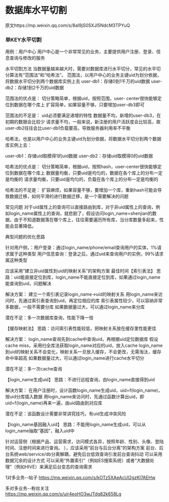 # 数据库水平切割
原文https://mp.weixin.qq.com/s/8aI9jS0SXJl5NdcM3TPYuQ
### 单KEY水平切割
用例：用户中心
用户中心是一个非常常见的业务，主要提供用户注册、登录、信息查询与修改的服务

水平切割方法
当数据量越来越大时，需要对数据库进行水平切分，常见的水平切分算法有“范围法”和“哈希法”。
范围法，以用户中心的业务主键uid为划分依据，将数据水平切分到两个数据库实例上去
user-db1：存储0到1千万的uid数据
user-db2：存储1到2千万的uid数据

范围法的优点是：
切分策略简单，根据uid，按照范围，user- center很快能够定位到数据在哪个库上
扩容简单，如果容量不够，只要增加user-db3即可

范围法的不足是：
uid必须要满足递增的特性
数据量不均，新增的user-db3，在初期的数据会比较少
请求量不均，一般来说，新注册的用户活跃度会比较高，故user-db2往往会比user-db1负载要高，导致服务器利用率不平衡


哈希法，也是以用户中心的业务主键uid为划分依据，将数据水平切分到两个数据库实例上去：

user-db1：存储uid取模得1的uid数据
user-db2：存储uid取模得0的uid数据
 
哈希法的优点是：
切分策略简单，根据uid，按照hash，user-center很快能够定位到数据在哪个库上
数据量均衡，只要uid是均匀的，数据在各个库上的分布一定是均衡的
请求量均衡，只要uid是均匀的，负载在各个库上的分布一定是均衡的

哈希法的不足是：
扩容麻烦，如果容量不够，要增加一个库，重新hash可能会导致数据迁移，如何平滑的进行数据迁移，是一个需要解决的问题



常见问题
对于uid属性上的查询可以直接路由到库，对于非uid属性上的查询，例如login_name属性上的查询，就悲剧了，假设访问login_name=shenjian的数据，由于不知道数据落在哪个库上，往往需要遍历所有库，当分库数量多起来，性能会显著降低。


典型问题的优化思路

针对用户侧，：用户登录：通过login_name/phone/email查询用户的实体，1%请求属于这种类型
用户信息查询：登录之后，通过uid来查询用户的实例，99%请求属这种类型

应该采用“建立非uid属性到uid的映射关系”的架构方案
最佳时间【索引表法】
思路：uid能直接定位到库，login_name不能直接定位到库，如果通过login_name能查询到uid，问题解决

解决方案：
建立一个索引表记录login_name->uid的映射关系
用login_name来访问时，先通过索引表查询到uid，再定位相应的库
索引表属性较少，可以容纳非常多数据，一般不需要分库
如果数据量过大，可以通过login_name来分库

潜在不足：多一次数据库查询，性能下降一倍
 
【缓存映射法】
思路：访问索引表性能较低，把映射关系放在缓存里性能更佳

解决方案：
login_name查询先到cache中查询uid，再根据uid定位数据库
假设cache miss，采用扫全库法获取login_name对应的uid，放入cache
login_name到uid的映射关系不会变化，映射关系一旦放入缓存，不会更改，无需淘汰，缓存命中率超高
如果数据量过大，可以通过login_name进行cache水平切分

潜在不足：多一次cache查询
 
【login_name生成uid】
思路：不进行远程查询，由login_name直接得到uid

解决方案：
在用户注册时，设计函数login_name生成uid，uid=f(login_name)，按uid分库插入数据
用login_name来访问时，先通过函数计算出uid，即uid=f(login_name)再来一遍，由uid路由到对应库

潜在不足：该函数设计需要非常讲究技巧，有uid生成冲突风险
 
【login_name基因融入uid】
思路：不能用login_name生成uid，可以从login_name抽取“基因”，融入uid中



针对运营侧（根据产品、运营需求，访问模式各异，按照年龄、性别、头像、登陆时间、注册时间来进行查询。
），应该采用“前台与后台分离”的架构方案
前台、后台系统web/service/db分离解耦，避免后台低效查询引发前台查询抖动
可以采用数据冗余的设计方式
可以采用“外置索引”（例如ES搜索系统）或者“大数据处理”（例如HIVE）来满足后台变态的查询需求

1对多业务--帖子
https://mp.weixin.qq.com/s/kOTz5XAeAcUI2gzKl7AEHw

多对多业务--粉丝关注
https://mp.weixin.qq.com/s/uir4eoHO3wJTdg82k658Lg
